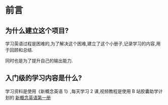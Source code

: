 # 前言

## 为什么建立这个项目?

学习英语过程是困难的,为了解决这个困难,建立了这个小册子,记录学习的内容,用于回顾和总结.

同时也是为了提升自己的输出能力.

## 入门级的学习内容是什么?

学习资料是使用《新概念英语 1》,每天学习 2 课,视频教程是使用 B 站胶囊助学计划的 [新概念英语第一册](https://www.bilibili.com/video/BV1xa411J7jJ?p=1&vd_source=0f83163031a76c76e5462edc3a1d8769)
